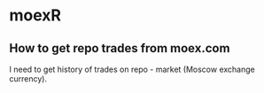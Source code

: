 # moexR 
## How to get repo trades from moex.com 

I need to get history of trades on repo - market (Moscow exchange currency).

